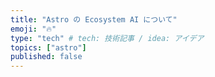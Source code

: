 ```yaml
---
title: "Astro の Ecosystem AI について"
emoji: "🔥"
type: "tech" # tech: 技術記事 / idea: アイデア
topics: ["astro"]
published: false
---
```


